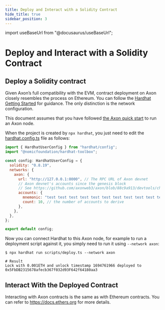 ```yaml
---
title: Deploy and Interact with a Solidity Contract
hide_title: true
sidebar_position: 3
---
```


import useBaseUrl from "@docusaurus/useBaseUrl";

# Deploy and Interact with a Solidity Contract

## Deploy a Solidity contract
Given Axon’s full compatibility with the EVM, contract deployment on Axon closely resembles the process on Ethereum. You can follow the [Hardhat Getting Started](https://hardhat.org/hardhat-runner/docs/getting-started) for guidance. The only distinction is the network configuration.

This document assumes that you have followed [the Axon quick start](./quick_start.md) to run an Axon node.

When the project is created by `npx hardhat`, you just need to edit the [hardhat.config.ts](https://hardhat.org/hardhat-runner/docs/config) file as follows:

```javascript
import { HardhatUserConfig } from "hardhat/config";
import "@nomicfoundation/hardhat-toolbox";

const config: HardhatUserConfig = {
  solidity: "0.8.19",
  networks: {
    axon: {
      url: "http://127.0.0.1:8000", // The RPC URL of Axon devnet
      // Axon devnet's accounts since the genesis block
      // See https://github.com/axonweb3/axon/blob/88c9a913/devtools/chain/specs/single_node/chain-spec.toml#L18C3-L21
      accounts: {
        mnemonic: "test test test test test test test test test test test junk",
        count: 10, // the number of accounts to derive
      },
    },
  },
};

export default config;
```

Now you can connect Hardhat to this Axon node, for example to run a deployment script against it, you simply need to run it using `--network axon`:
```shell
$ npx hardhat run scripts/deploy.ts --network axon

# Result
Lock with 0.001ETH and unlock timestamp 1694761966 deployed to 0x5FbDB2315678afecb367f032d93F642f64180aa3
```

## Interact With the Deployed Contract
Interacting with Axon contracts is the same as with Ethereum contracts. You can refer to https://docs.ethers.org for more details.

